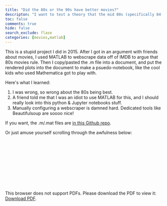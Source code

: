 ```yaml
---
title: "Did the 80s or the 90s have better movies?"
descripton: "I want to test a theory that the mid 80s (specifically 84-86) were unusually good at generating classic/iconic. Or do I just think so because that's my teen years?"
toc: false
comments: true
hide: false
search_exclude: flase
categories: [movies,matlab]
---
```


This is a stupid project I did in 2015.  After I got in an argument with friends about movies, I used MATLAB to webscrape data off of IMDB to argue that 80s movies rule.  Then I copy/pasted the .m file into a document, and put the rendered plots into the document to make a psuedo-notebook, like the cool kids who used Mathematica got to play with.

Here's what I learned:

1. I was wrong, so wrong about the 80s being best.
2. A friend told me that I was an idiot to use MATLAB for this, and I should really look into this python & Jupyter notebooks stuff. 
3. Manually configuring a webscraper is damned hard. Dedicated tools like Beautifulsoup are soooo nice!

If you want, the .m/.mat files are [in this Github repo](https://github.com/jasongfleischer/Were-the-80s-or-the-90s-the-best-decade-for-films-Matlab-based-IMDB-scrapper-).

Or just amuse yourself scrolling through the awfulness below:

<object data="imdb-scrape.pdf" type="application/pdf" width="700px" height="700px">
    <embed src="imdb-scrape.pdf">
        <p>This browser does not support PDFs. Please download the PDF to view it: <a href="imdb-scrape.pdf">Download PDF</a>.</p>
    </embed>
</object>
